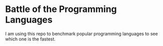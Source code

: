 # Battle of the Programming Languages

I am using this repo to benchmark popular programming languages to see which one is the fastest.

